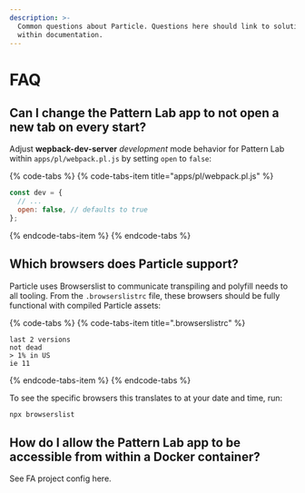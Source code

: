 ```yaml
---
description: >-
  Common questions about Particle. Questions here should link to solutions
  within documentation.
---
```


# FAQ

## Can I change the Pattern Lab app to not open a new tab on every start?

Adjust **wepback-dev-server** _development_ mode behavior for Pattern Lab within `apps/pl/webpack.pl.js` by setting `open` to `false`:

{% code-tabs %}
{% code-tabs-item title="apps/pl/webpack.pl.js" %}
```javascript
const dev = {
  // ...
  open: false, // defaults to true
};
```
{% endcode-tabs-item %}
{% endcode-tabs %}

## Which browsers does Particle support?

Particle uses Browserslist to communicate transpiling and polyfill needs to all tooling. From the `.browserslistrc` file, these browsers should be fully functional with compiled Particle assets:

{% code-tabs %}
{% code-tabs-item title=".browserslistrc" %}
```text
last 2 versions
not dead
> 1% in US
ie 11
```
{% endcode-tabs-item %}
{% endcode-tabs %}

To see the specific browsers this translates to at your date and time, run:

```bash
npx browserslist
```

## How do I allow the Pattern Lab app to be accessible from within a Docker container?

See FA project config here.



